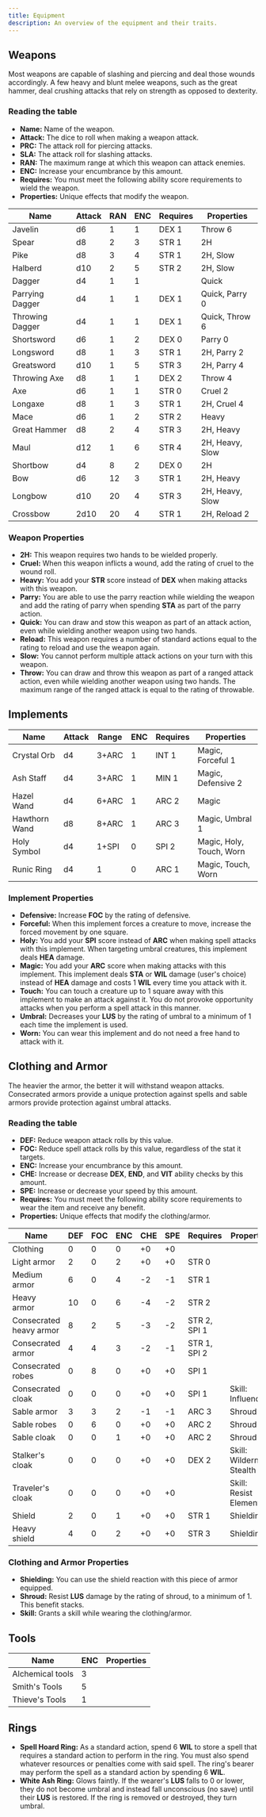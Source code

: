 ```yaml
---
title: Equipment
description: An overview of the equipment and their traits.
---
```


## Weapons

Most weapons are capable of slashing and piercing and deal those wounds accordingly. A few heavy and blunt melee weapons, such as the great hammer, deal crushing attacks that rely on strength as opposed to dexterity.

### Reading the table

- **Name:** Name of the weapon.
- **Attack:** The dice to roll when making a weapon attack.
- **PRC:** The attack roll for piercing attacks.
- **SLA:** The attack roll for slashing attacks.
- **RAN:** The maximum range at which this weapon can attack enemies.
- **ENC:** Increase your encumbrance by this amount.
- **Requires:** You must meet the following ability score requirements to wield the weapon.
- **Properties:** Unique effects that modify the weapon.

| Name            | Attack | RAN | ENC | Requires | Properties      |
| --------------- | ------ | --- | --- | -------- | --------------- |
| Javelin         | d6     | 1   | 1   | DEX 1    | Throw 6         |
| Spear           | d8     | 2   | 3   | STR 1    | 2H              |
| Pike            | d8     | 3   | 4   | STR 1    | 2H, Slow        |
| Halberd         | d10    | 2   | 5   | STR 2    | 2H, Slow        |
| Dagger          | d4     | 1   | 1   |          | Quick           |
| Parrying Dagger | d4     | 1   | 1   | DEX 1    | Quick, Parry 0  |
| Throwing Dagger | d4     | 1   | 1   | DEX 1    | Quick, Throw 6  |
| Shortsword      | d6     | 1   | 2   | DEX 0    | Parry 0         |
| Longsword       | d8     | 1   | 3   | STR 1    | 2H, Parry 2     |
| Greatsword      | d10    | 1   | 5   | STR 3    | 2H, Parry 4     |
| Throwing Axe    | d8     | 1   | 1   | DEX 2    | Throw 4         |
| Axe             | d6     | 1   | 1   | STR 0    | Cruel 2         |
| Longaxe         | d8     | 1   | 3   | STR 1    | 2H, Cruel 4     |
| Mace            | d6     | 1   | 2   | STR 2    | Heavy           |
| Great Hammer    | d8     | 2   | 4   | STR 3    | 2H, Heavy       |
| Maul            | d12    | 1   | 6   | STR 4    | 2H, Heavy, Slow |
| Shortbow        | d4     | 8   | 2   | DEX 0    | 2H              |
| Bow             | d6     | 12  | 3   | STR 1    | 2H, Heavy       |
| Longbow         | d10    | 20  | 4   | STR 3    | 2H, Heavy, Slow |
| Crossbow        | 2d10   | 20  | 4   | STR 1    | 2H, Reload 2    |

### Weapon Properties

- **2H:** This weapon requires two hands to be wielded properly.
- **Cruel:** When this weapon inflicts a wound, add the rating of cruel to the wound roll.
- **Heavy:** You add your **STR** score instead of **DEX** when making attacks with this weapon.
- **Parry:** You are able to use the parry reaction while wielding the weapon and add the rating of parry when spending **STA** as part of the parry action.
- **Quick:** You can draw and stow this weapon as part of an attack action, even while wielding another weapon using two hands.
- **Reload:** This weapon requires a number of standard actions equal to the rating to reload and use the weapon again.
- **Slow:** You cannot perform multiple attack actions on your turn with this weapon.
- **Throw:** You can draw and throw this weapon as part of a ranged attack action, even while wielding another weapon using two hands. The maximum range of the ranged attack is equal to the rating of throwable.

## Implements

| Name          | Attack | Range | ENC | Requires | Properties               |
| ------------- | ------ | ----- | --- | -------- | ------------------------ |
| Crystal Orb   | d4     | 3+ARC | 1   | INT 1    | Magic, Forceful 1        |
| Ash Staff     | d4     | 3+ARC | 1   | MIN 1    | Magic, Defensive 2       |
| Hazel Wand    | d4     | 6+ARC | 1   | ARC 2    | Magic                    |
| Hawthorn Wand | d8     | 8+ARC | 1   | ARC 3    | Magic, Umbral 1          |
| Holy Symbol   | d4     | 1+SPI | 0   | SPI 2    | Magic, Holy, Touch, Worn |
| Runic Ring    | d4     | 1     | 0   | ARC 1    | Magic, Touch, Worn       |

### Implement Properties

- **Defensive:** Increase **FOC** by the rating of defensive.
- **Forceful:** When this implement forces a creature to move, increase the forced movement by one square.
- **Holy:** You add your **SPI** score instead of **ARC** when making spell attacks with this implement. When targeting umbral creatures, this implement deals **HEA** damage.
- **Magic:** You add your **ARC** score when making attacks with this implement. This implement deals **STA** or **WIL** damage (user's choice) instead of **HEA** damage and costs 1 **WIL** every time you attack with it.
- **Touch:** You can touch a creature up to 1 square away with this implement to make an attack against it. You do not provoke opportunity attacks when you perform a spell attack in this manner.
- **Umbral:** Decreases your **LUS** by the rating of umbral to a minimum of 1 each time the implement is used.
- **Worn:** You can wear this implement and do not need a free hand to attack with it.

## Clothing and Armor

The heavier the armor, the better it will withstand weapon attacks. Consecrated armors provide a unique protection against spells and sable armors provide protection against umbral attacks.

### Reading the table

- **DEF:** Reduce weapon attack rolls by this value.
- **FOC:** Reduce spell attack rolls by this value, regardless of the stat it targets.
- **ENC:** Increase your encumbrance by this amount.
- **CHE:** Increase or decrease **DEX**, **END**, and **VIT** ability checks by this amount.
- **SPE:** Increase or decrease your speed by this amount.
- **Requires:** You must meet the following ability score requirements to wear the item and receive any benefit.
- **Properties:** Unique effects that modify the clothing/armor.

| Name                    | DEF | FOC | ENC | CHE | SPE | Requires     | Properties                |
| ----------------------- | --- | --- | --- | --- | --- | ------------ | ------------------------- |
| Clothing                | 0   | 0   | 0   | +0  | +0  |              |                           |
| Light armor             | 2   | 0   | 2   | +0  | +0  | STR 0        |                           |
| Medium armor            | 6   | 0   | 4   | -2  | -1  | STR 1        |                           |
| Heavy armor             | 10  | 0   | 6   | -4  | -2  | STR 2        |                           |
| Consecrated heavy armor | 8   | 2   | 5   | -3  | -2  | STR 2, SPI 1 |                           |
| Consecrated armor       | 4   | 4   | 3   | -2  | -1  | STR 1, SPI 2 |                           |
| Consecrated robes       | 0   | 8   | 0   | +0  | +0  | SPI 1        |                           |
| Consecrated cloak       | 0   | 0   | 0   | +0  | +0  | SPI 1        | Skill: Influence          |
| Sable armor             | 3   | 3   | 2   | -1  | -1  | ARC 3        | Shroud 1                  |
| Sable robes             | 0   | 6   | 0   | +0  | +0  | ARC 2        | Shroud 1                  |
| Sable cloak             | 0   | 0   | 1   | +0  | +0  | ARC 2        | Shroud 1                  |
| Stalker's cloak         | 0   | 0   | 0   | +0  | +0  | DEX 2        | Skill: Wilderness Stealth |
| Traveler's cloak        | 0   | 0   | 0   | +0  | +0  |              | Skill: Resist Elements    |
| Shield                  | 2   | 0   | 1   | +0  | +0  | STR 1        | Shielding                 |
| Heavy shield            | 4   | 0   | 2   | +0  | +0  | STR 3        | Shielding                 |

### Clothing and Armor Properties

- **Shielding:** You can use the shield reaction with this piece of armor equipped.
- **Shroud:** Resist **LUS** damage by the rating of shroud, to a minimum of 1. This benefit stacks.
- **Skill:** Grants a skill while wearing the clothing/armor.

## Tools

| Name             | ENC | Properties |
| ---------------- | --- | ---------- |
| Alchemical tools | 3   |            |
| Smith's Tools    | 5   |            |
| Thieve's Tools   | 1   |            |

## Rings

- **Spell Hoard Ring:** As a standard action, spend 6 **WIL** to store a spell that requires a standard action to perform in the ring. You must also spend whatever resources or penalties come with said spell. The ring's bearer may perform the spell as a standard action by spending 6 **WIL**.
- **White Ash Ring:** Glows faintly. If the wearer's **LUS** falls to 0 or lower, they do not become umbral and instead fall unconscious (no save) until their **LUS** is restored. If the ring is removed or destroyed, they turn umbral.
